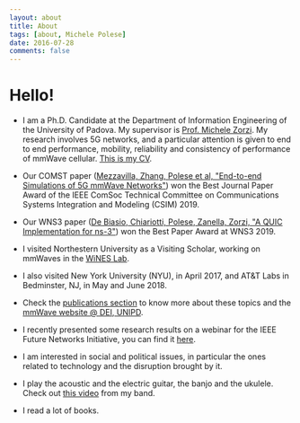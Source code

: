 ```yaml
---
layout: about
title: About
tags: [about, Michele Polese]
date: 2016-07-28
comments: false
---
```


# Hello!
* I am a Ph.D. Candidate at the Department of Information Engineering of the University of Padova. My supervisor is <a href="https://scholar.google.it/citations?hl=en&user=Z7d93ZYAAAAJ&view_op=list_works" target="_blank">Prof. Michele Zorzi</a>. My research involves 5G networks, and a particular attention is given to end to end performance, mobility, reliability and consistency of performance of mmWave cellular. <a href="/assets/pdf/polese_cv_20190619.pdf">This is my CV</a>.

* Our COMST paper (<a href="https://ieeexplore.ieee.org/document/8344116" target="_blank">Mezzavilla, Zhang, Polese et al, "End-to-end Simulations of 5G mmWave Networks"</a>) won the Best Journal Paper Award of the IEEE ComSoc Technical Committee on Communications Systems Integration and Modeling (CSIM) 2019.

* Our WNS3 paper (<a href="https://dl.acm.org/citation.cfm?id=3321351" target="_blank">De Biasio, Chiariotti, Polese, Zanella, Zorzi, "A QUIC Implementation for ns-3"</a>) won the Best Paper Award at WNS3 2019.

* I visited Northestern University as a Visiting Scholar, working on mmWaves in the <a href="http://www.ece.neu.edu/wineslab/" target="_blank">WiNES Lab</a>.

* I also visited New York University (NYU), in April 2017, and AT&T Labs in Bedminster, NJ, in May and June 2018.

* Check the <a href="/publications">publications section</a> to know more about these topics and the <a href="http://mmwave.dei.unipd.it" target="_blank">mmWave website @ DEI, UNIPD</a>.

* I recently presented some research results on a webinar for the IEEE Future Networks Initiative, you can find it <a href="https://ieee.webex.com/ec3300/eventcenter/recording/recordAction.do?siteurl=ieee&theAction=poprecord&recordID=56167302&internalRecordTicket=4832534b0000000420358179fdab7b09614f207a8e82ac16189a534f9ad0e81177718c062b2ac4e0" target="_blank">here</a>.

* I am interested in social and political issues, in particular the ones related to technology and the disruption brought by it. 

* I play the acoustic and the electric guitar, the banjo and the ukulele. Check out <a href="https://www.youtube.com/watch?v=y0ej1ZjzlDs" target="_blank">this video</a> from my band.

* I read a lot of books.

